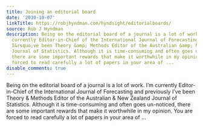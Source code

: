 ```yaml
---
title: Joining an editorial board
date: '2010-10-07'
linkTitle: https://robjhyndman.com/hyndsight/editorialboards/
source: Rob J Hyndman
description: Being on the editorial board of a journal is a lot of work. I&rsquo;m
  currently Editor-in-Chief of the International Journal of Forecasting and previously
  I&rsquo;ve been Theory &amp; Methods Editor of the Australian &amp; New Zealand
  Journal of Statistics. Although it is time-consuming and often goes un-noticed,
  there are some important rewards that make it worthwhile in my opinion. You are
  forced to read carefully a lot of papers in your area of ...
disable_comments: true
---
```

Being on the editorial board of a journal is a lot of work. I&rsquo;m currently Editor-in-Chief of the International Journal of Forecasting and previously I&rsquo;ve been Theory &amp; Methods Editor of the Australian &amp; New Zealand Journal of Statistics. Although it is time-consuming and often goes un-noticed, there are some important rewards that make it worthwhile in my opinion. You are forced to read carefully a lot of papers in your area of ...